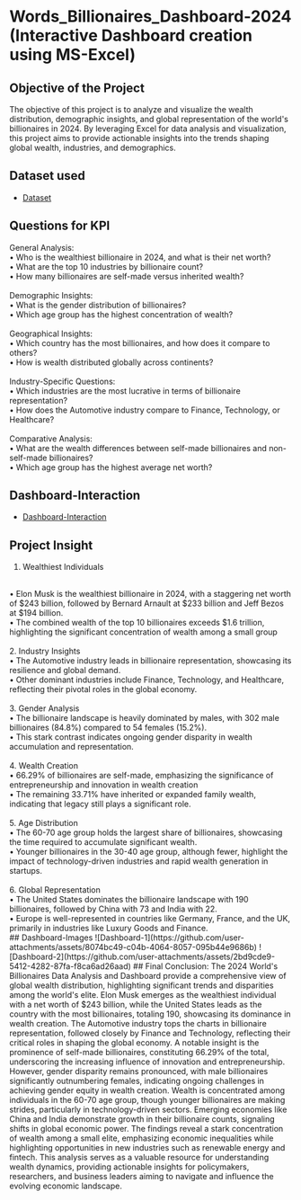 # Words_Billionaires_Dashboard-2024 (Interactive Dashboard creation using MS-Excel)
## Objective of the Project
The objective of this project is to analyze and visualize the wealth distribution, demographic insights, and global representation of the world's billionaires in 2024. By leveraging Excel for data analysis and visualization, this project aims to provide actionable insights into the trends shaping global wealth, industries, and demographics.
## Dataset used
- <a href="https://github.com/Santhoshkumarse/Vrinda-Store-Annual-report-2022/blob/main/Vrinda%20Store%20Data%20Analysis.xlsx">Dataset</a>
## Questions for KPI
General Analysis:
<br>
•	Who is the wealthiest billionaire in 2024, and what is their net worth?
<br>
•	What are the top 10 industries by billionaire count?
<br>
•	How many billionaires are self-made versus inherited wealth?
<br>
<br>
Demographic Insights:
<br>
•	What is the gender distribution of billionaires?
<br>
•	Which age group has the highest concentration of wealth?
<br>
<br>
Geographical Insights:
<br>
•	Which country has the most billionaires, and how does it compare to others?
<br>
•	How is wealth distributed globally across continents?
<br>
<br>
Industry-Specific Questions:
<br>
•	Which industries are the most lucrative in terms of billionaire representation?
<br>
•	How does the Automotive industry compare to Finance, Technology, or Healthcare?
<br>
<br>
Comparative Analysis:
<br>
•	What are the wealth differences between self-made billionaires and non-self-made billionaires?
<br>
•	Which age group has the highest average net worth?
<br>
## Dashboard-Interaction
- <a href = "https://github.com/Madhu-D025/Christmas-Sales-and-Trends/blob/main/Christmas_Sales_Dashboard_Interaction.pbit">Dashboard-Interaction</a>
## Project Insight
1. Wealthiest Individuals
<br>
•	Elon Musk is the wealthiest billionaire in 2024, with a staggering net worth of $243 billion, followed by Bernard Arnault at $233 billion and Jeff Bezos at $194 billion.
<br>
•	The combined wealth of the top 10 billionaires exceeds $1.6 trillion, highlighting the significant concentration of wealth among a small group
<br>
<br>
2. Industry Insights
<br>
•	The Automotive industry leads in billionaire representation, showcasing its resilience and global demand.
<br>
•	Other dominant industries include Finance, Technology, and Healthcare, reflecting their pivotal roles in the global economy.
<br>
<br>
3. Gender Analysis
<br>
•	The billionaire landscape is heavily dominated by males, with 302 male billionaires (84.8%) compared to 54 females (15.2%).
<br>
•	This stark contrast indicates ongoing gender disparity in wealth accumulation and representation.
<br>
<br>
4. Wealth Creation
<br>
•	66.29% of billionaires are self-made, emphasizing the significance of entrepreneurship and innovation in wealth creation
<br>
•	The remaining 33.71% have inherited or expanded family wealth, indicating that legacy still plays a significant role.
<br>
<br>
5. Age Distribution
<br>
•	The 60-70 age group holds the largest share of billionaires, showcasing the time required to accumulate significant wealth.
<br>
•	Younger billionaires in the 30-40 age group, although fewer, highlight the impact of technology-driven industries and rapid wealth generation in startups.
<br>
<br>
6. Global Representation
<br>
•	The United States dominates the billionaire landscape with 190 billionaires, followed by China with 73 and India with 22.
<br>
•	Europe is well-represented in countries like Germany, France, and the UK, primarily in industries like Luxury Goods and Finance.
<br>
## Dashboard-Images
![Dashboard-1](https://github.com/user-attachments/assets/8074bc49-c04b-4064-8057-095b44e9686b)
![Dashboard-2](https://github.com/user-attachments/assets/2bd9cde9-5412-4282-87fa-f8ca6ad26aad)
## Final Conclusion:
The 2024 World's Billionaires Data Analysis and Dashboard provide a comprehensive view of global wealth distribution, highlighting significant trends and disparities among the world's elite. Elon Musk emerges as the wealthiest individual with a net worth of $243 billion, while the United States leads as the country with the most billionaires, totaling 190, showcasing its dominance in wealth creation. The Automotive industry tops the charts in billionaire representation, followed closely by Finance and Technology, reflecting their critical roles in shaping the global economy. A notable insight is the prominence of self-made billionaires, constituting 66.29% of the total, underscoring the increasing influence of innovation and entrepreneurship. However, gender disparity remains pronounced, with male billionaires significantly outnumbering females, indicating ongoing challenges in achieving gender equity in wealth creation. Wealth is concentrated among individuals in the 60-70 age group, though younger billionaires are making strides, particularly in technology-driven sectors. Emerging economies like China and India demonstrate growth in their billionaire counts, signaling shifts in global economic power. The findings reveal a stark concentration of wealth among a small elite, emphasizing economic inequalities while highlighting opportunities in new industries such as renewable energy and fintech. This analysis serves as a valuable resource for understanding wealth dynamics, providing actionable insights for policymakers, researchers, and business leaders aiming to navigate and influence the evolving economic landscape.

